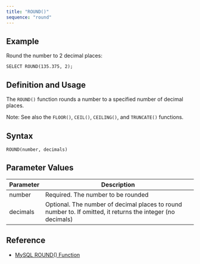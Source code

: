 ```yaml
---
title: "ROUND()"
sequence: "round"
---
```


## Example

Round the number to 2 decimal places:

```text
SELECT ROUND(135.375, 2);
```

## Definition and Usage

The `ROUND()` function rounds a number to a specified number of decimal places.

Note: See also the `FLOOR()`, `CEIL()`, `CEILING()`, and `TRUNCATE()` functions.

## Syntax

```text
ROUND(number, decimals)
```

## Parameter Values

| Parameter | Description                                                                                                 |
|-----------|-------------------------------------------------------------------------------------------------------------|
| number    | Required. The number to be rounded                                                                          |
| decimals  | Optional. The number of decimal places to round number to. If omitted, it returns the integer (no decimals) |

## Reference

- [MySQL ROUND() Function](https://www.w3schools.com/sqL/func_mysql_round.asp)

